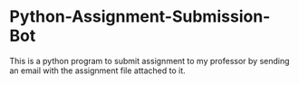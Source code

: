 # Python-Assignment-Submission-Bot
This is a python program to submit assignment to my professor by sending an email with the assignment file attached to it.
